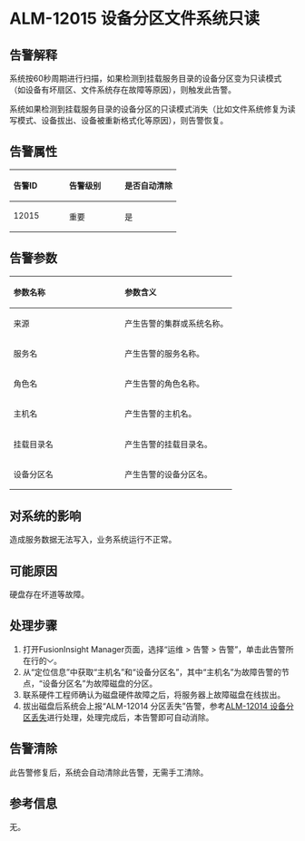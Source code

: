 # ALM-12015 设备分区文件系统只读<a name="ALM-12015"></a>

## 告警解释<a name="section20098542"></a>

系统按60秒周期进行扫描，如果检测到挂载服务目录的设备分区变为只读模式（如设备有坏扇区、文件系统存在故障等原因），则触发此告警。

系统如果检测到挂载服务目录的设备分区的只读模式消失（比如文件系统修复为读写模式、设备拔出、设备被重新格式化等原因），则告警恢复。

## 告警属性<a name="section46669150"></a>

<a name="table11535290"></a>
<table><thead align="left"><tr id="row65644901"><th class="cellrowborder" valign="top" width="33.33333333333333%" id="mcps1.1.4.1.1"><p id="p15636737"><a name="p15636737"></a><a name="p15636737"></a>告警ID</p>
</th>
<th class="cellrowborder" valign="top" width="33.33333333333333%" id="mcps1.1.4.1.2"><p id="p58616210"><a name="p58616210"></a><a name="p58616210"></a>告警级别</p>
</th>
<th class="cellrowborder" valign="top" width="33.33333333333333%" id="mcps1.1.4.1.3"><p id="p50292608"><a name="p50292608"></a><a name="p50292608"></a>是否自动清除</p>
</th>
</tr>
</thead>
<tbody><tr id="row47169458"><td class="cellrowborder" valign="top" width="33.33333333333333%" headers="mcps1.1.4.1.1 "><p id="p62629777"><a name="p62629777"></a><a name="p62629777"></a>12015</p>
</td>
<td class="cellrowborder" valign="top" width="33.33333333333333%" headers="mcps1.1.4.1.2 "><p id="p39847172"><a name="p39847172"></a><a name="p39847172"></a>重要</p>
</td>
<td class="cellrowborder" valign="top" width="33.33333333333333%" headers="mcps1.1.4.1.3 "><p id="p6395508"><a name="p6395508"></a><a name="p6395508"></a>是</p>
</td>
</tr>
</tbody>
</table>

## 告警参数<a name="section17369173"></a>

<a name="table48274120"></a>
<table><thead align="left"><tr id="row22428719"><th class="cellrowborder" valign="top" width="50%" id="mcps1.1.3.1.1"><p id="p4786990"><a name="p4786990"></a><a name="p4786990"></a>参数名称</p>
</th>
<th class="cellrowborder" valign="top" width="50%" id="mcps1.1.3.1.2"><p id="p52201942"><a name="p52201942"></a><a name="p52201942"></a>参数含义</p>
</th>
</tr>
</thead>
<tbody><tr id="row1672412458415"><td class="cellrowborder" valign="top" width="50%" headers="mcps1.1.3.1.1 "><p id="p17935380415"><a name="p17935380415"></a><a name="p17935380415"></a>来源</p>
</td>
<td class="cellrowborder" valign="top" width="50%" headers="mcps1.1.3.1.2 "><p id="p187931338134115"><a name="p187931338134115"></a><a name="p187931338134115"></a>产生告警的集群或系统名称。</p>
</td>
</tr>
<tr id="row498894"><td class="cellrowborder" valign="top" width="50%" headers="mcps1.1.3.1.1 "><p id="p40410430"><a name="p40410430"></a><a name="p40410430"></a>服务名</p>
</td>
<td class="cellrowborder" valign="top" width="50%" headers="mcps1.1.3.1.2 "><p id="p52019407"><a name="p52019407"></a><a name="p52019407"></a>产生告警的服务名称。</p>
</td>
</tr>
<tr id="row65521483"><td class="cellrowborder" valign="top" width="50%" headers="mcps1.1.3.1.1 "><p id="p5639920"><a name="p5639920"></a><a name="p5639920"></a>角色名</p>
</td>
<td class="cellrowborder" valign="top" width="50%" headers="mcps1.1.3.1.2 "><p id="p54180361"><a name="p54180361"></a><a name="p54180361"></a>产生告警的角色名称。</p>
</td>
</tr>
<tr id="row17861205"><td class="cellrowborder" valign="top" width="50%" headers="mcps1.1.3.1.1 "><p id="p37471480"><a name="p37471480"></a><a name="p37471480"></a>主机名</p>
</td>
<td class="cellrowborder" valign="top" width="50%" headers="mcps1.1.3.1.2 "><p id="p15291011"><a name="p15291011"></a><a name="p15291011"></a>产生告警的主机名。</p>
</td>
</tr>
<tr id="row3401375"><td class="cellrowborder" valign="top" width="50%" headers="mcps1.1.3.1.1 "><p id="p36581830"><a name="p36581830"></a><a name="p36581830"></a>挂载目录名</p>
</td>
<td class="cellrowborder" valign="top" width="50%" headers="mcps1.1.3.1.2 "><p id="p36284690"><a name="p36284690"></a><a name="p36284690"></a>产生告警的挂载目录名。</p>
</td>
</tr>
<tr id="row58126760"><td class="cellrowborder" valign="top" width="50%" headers="mcps1.1.3.1.1 "><p id="p20405949"><a name="p20405949"></a><a name="p20405949"></a>设备分区名</p>
</td>
<td class="cellrowborder" valign="top" width="50%" headers="mcps1.1.3.1.2 "><p id="p57112148"><a name="p57112148"></a><a name="p57112148"></a>产生告警的设备分区名。</p>
</td>
</tr>
</tbody>
</table>

## 对系统的影响<a name="section22104835"></a>

造成服务数据无法写入，业务系统运行不正常。

## 可能原因<a name="section64725793"></a>

硬盘存在坏道等故障。

## 处理步骤<a name="section45661233"></a>

1.  打开FusionInsight Manager页面，选择“运维 \> 告警 \> 告警”，单击此告警所在行的![](figures/zh-cn_image_0263895749.png)。
2.  从“定位信息”中获取“主机名”和“设备分区名”，其中“主机名”为故障告警的节点，“设备分区名”为故障磁盘的分区。
3.  联系硬件工程师确认为磁盘硬件故障之后，将服务器上故障磁盘在线拔出。
4.  拔出磁盘后系统会上报“ALM-12014 分区丢失”告警，参考[ALM-12014 设备分区丢失](ALM-12014-设备分区丢失-129.md)进行处理，处理完成后，本告警即可自动消除。

## 告警清除<a name="section169311343318"></a>

此告警修复后，系统会自动清除此告警，无需手工清除。

## 参考信息<a name="section8297914"></a>

无。

